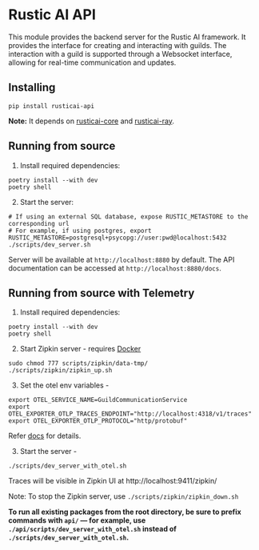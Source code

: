 # Rustic AI API
This module provides the backend server for the Rustic AI framework. It provides the interface for creating and interacting with guilds.
The interaction with a guild is supported through a Websocket interface, allowing for real-time communication and updates.

## Installing

```shell
pip install rusticai-api
```
**Note:** It depends on [rusticai-core](https://pypi.org/project/rusticai-core/) and [rusticai-ray](https://pypi.org/project/rusticai-ray/).

## Running from source

1. Install required dependencies:
```shell
poetry install --with dev
poetry shell
```

2. Start the server:
```shell
# If using an external SQL database, expose RUSTIC_METASTORE to the corresponding url 
# For example, if using postgres, export RUSTIC_METASTORE=postgresql+psycopg://user:pwd@localhost:5432
./scripts/dev_server.sh
```

Server will be available at `http://localhost:8880` by default. The API documentation can be accessed at `http://localhost:8880/docs`.

## Running from source with Telemetry

1. Install required dependencies:
```shell
poetry install --with dev
poetry shell
```

2. Start Zipkin server - requires [Docker](https://www.docker.com/get-started/)
```shell
sudo chmod 777 scripts/zipkin/data-tmp/
./scripts/zipkin/zipkin_up.sh
```

3. Set the otel env variables -
```shell
export OTEL_SERVICE_NAME=GuildCommunicationService
export OTEL_EXPORTER_OTLP_TRACES_ENDPOINT="http://localhost:4318/v1/traces"
export OTEL_EXPORTER_OTLP_PROTOCOL="http/protobuf"
```
Refer [docs](https://opentelemetry.io/docs/languages/sdk-configuration/otlp-exporter/#endpoint-configuration)
for details.

3. Start the server -
```shell
./scripts/dev_server_with_otel.sh
```
Traces will be visible in Zipkin UI at http://localhost:9411/zipkin/

Note: To stop the Zipkin server, use `./scripts/zipkin/zipkin_down.sh`

**To run all existing packages from the root directory, be sure to prefix commands with `api/` — for example, use `./api/scripts/dev_server_with_otel.sh` instead of `./scripts/dev_server_with_otel.sh`.**
